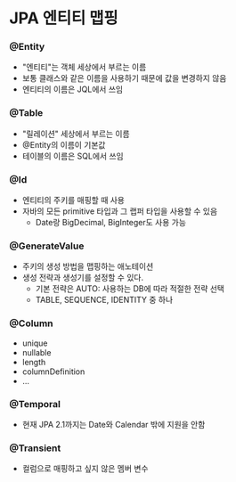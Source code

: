 # JPA 엔티티 맵핑

### @Entity

- "엔티티"는 객체 세상에서 부르는 이름
- 보통 클래스와 같은 이름을 사용하기 때문에 값을 변경하지 않음
- 엔티티의 이름은 JQL에서 쓰임

### @Table

- "릴레이션" 세상에서 부르는 이름
- @Entity의 이름이 기본값
- 테이블의 이름은 SQL에서 쓰임

### @Id

- 엔티티의 주키를 매핑할 때 사용
- 자바의 모든 primitive 타입과 그 랩퍼 타입을 사용할 수 있음
  - Date랑 BigDecimal, BigInteger도 사용 가능

### @GenerateValue

- 주키의 생성 방법을 맵핑하는 애노테이션
- 생성 전략과 생성기를 설정할 수 있다.
  - 기본 전략은 AUTO: 사용하는 DB에 따라 적절한 전략 선택
  - TABLE, SEQUENCE, IDENTITY 중 하나

### @Column

- unique
- nullable
- length
- columnDefinition
- ...

### @Temporal

- 현재 JPA 2.1까지는 Date와 Calendar 밖에 지원을 안함

### @Transient

- 컬럼으로 매핑하고 싶지 않은 멤버 변수